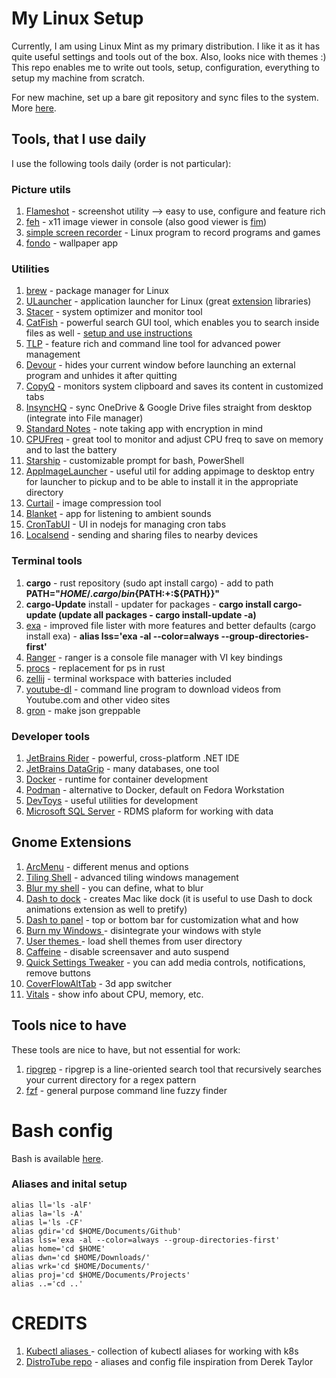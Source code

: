 # My Linux Setup

Currently, I am using Linux Mint as my primary distribution. I like it as it has quite useful settings and tools out of the box. Also, looks nice with themes :) This repo enables me to write out
tools, setup, configuration, everything to setup my machine from scratch.

For new machine, set up a bare git repository and sync files to the system. More [here](https://www.atlassian.com/git/tutorials/dotfiles).

## Tools, that I use daily

I use the following tools daily (order is not particular):

### Picture utils 

1. [Flameshot](https://github.com/flameshot-org/flameshot) - screenshot utility --> easy to use, configure and feature rich
2. [feh](https://feh.finalrewind.org/) - x11 image viewer in console (also good viewer is [fim](https://net2.com/how-to-display-images-in-the-command-line-in-linux-ubuntu/))
3. [simple screen recorder](https://www.maartenbaert.be/simplescreenrecorder/) - Linux program to record programs and games
4. [fondo](https://github.com/calo001/fondo) - wallpaper app

### Utilities

1. [brew](https://docs.brew.sh/Homebrew-on-Linux) - package manager for Linux 
2. [ULauncher](https://ulauncher.io/) - application launcher for Linux (great [extension](https://ext.ulauncher.io/) libraries)
3. [Stacer](https://github.com/oguzhaninan/Stacer/) - system optimizer and monitor tool
4. [CatFish](https://launchpad.net/catfish-search/) - powerful search GUI tool, which enables you to search inside files as well - [setup and use instructions](https://beyondlocalhost.tech/2020/03/22/search-inside-files-with-catfish-search-utility/)
5. [TLP](https://www.tecmint.com/tlp-increase-and-optimize-linux-battery-life/) - feature rich and command line tool for advanced power management
6. [Devour](https://github.com/salman-abedin/devour) - hides your current window before launching an external program and unhides it after quitting
7. [CopyQ](https://hluk.github.io/CopyQ/) - monitors system clipboard and saves its content in customized tabs
8. [InsyncHQ](https://www.insynchq.com/) - sync OneDrive & Google Drive files straight from desktop (integrate into File manager)
9. [Standard Notes](https://standardnotes.org/) - note taking app with encryption in mind
10. [CPUFreq](https://github.com/AdnanHodzic/auto-cpufreq) - great tool to monitor and adjust CPU freq to save on memory and to last the battery
11. [Starship](https://starship.rs/) - customizable prompt for bash, PowerShell
12. [AppImageLauncher](https://github.com/TheAssassin/AppImageLauncher) - useful util for adding appimage to desktop entry for launcher to pickup and to be able to install it in the appropriate directory
13. [Curtail](https://github.com/Huluti/Curtail) - image compression tool
14. [Blanket](https://apps.gnome.org/Blanket/) - app for listening to ambient sounds
15. [CronTabUI](https://github.com/alseambusher/crontab-ui) - UI in nodejs for managing cron tabs
16. [Localsend](https://localsend.org/) - sending and sharing files to nearby devices
    

### Terminal tools

1. **cargo** - rust repository (sudo apt install cargo) - add to path **PATH="$HOME/.cargo/bin${PATH:+:${PATH}}"**
2. **cargo-Update** install - updater for packages - **cargo install cargo-update (update all packages - cargo install-update -a)**
3. [exa](https://the.exa.website/) - improved file lister with more features and better defaults (cargo install exa) - **alias lss='exa -al --color=always --group-directories-first'**
4. [Ranger](https://github.com/ranger/ranger) - ranger is a console file manager with VI key bindings
5. [procs](https://github.com/dalance/procs) - replacement for ps in rust
6. [zellij](https://zellij.dev/) - terminal workspace with batteries included
7. [youtube-dl](https://github.com/ytdl-org/youtube-dl) - command line program to download videos from Youtube.com and other video sites
8. [gron](https://github.com/TomNomNom/gron) - make json greppable 

### Developer tools

1. [JetBrains Rider](https://www.jetbrains.com/rider/) - powerful, cross-platform .NET IDE
2. [JetBrains DataGrip](https://www.jetbrains.com/datagrip/) - many databases, one tool
3. [Docker](https://www.docker.com/) - runtime for container development
4. [Podman](https://podman.io/) - alternative to Docker, default on Fedora Workstation
5. [DevToys](https://devtoys.app/) - useful utilities for development
6. [Microsoft SQL Server](https://beyondlocalhost.tech/2020/02/24/installing-sql-on-linux-mint/) - RDMS plaform for working with data
    
## Gnome Extensions

1. [ArcMenu](https://extensions.gnome.org/extension/3628/arcmenu/) - different menus and options
2. [Tiling Shell](https://extensions.gnome.org/extension/7065/tiling-shell/) - advanced tiling windows management
3. [Blur my shell](https://extensions.gnome.org/extension/3193/blur-my-shell/)  - you can define, what to blur
4. [Dash to dock](https://extensions.gnome.org/extension/307/dash-to-dock/) - creates Mac like dock (it is useful to use Dash to dock animations extension as well to pretify)
5. [Dash to panel](https://extensions.gnome.org/extension/1160/dash-to-panel/) - top or bottom bar for customization what and how
6. [Burn my Windows ](https://extensions.gnome.org/extension/4679/burn-my-windows/)- disintegrate your windows with style
7. [User themes ](https://extensions.gnome.org/extension/19/user-themes/)- load shell themes from user directory
8. [Caffeine](https://extensions.gnome.org/extension/517/caffeine/) - disable screensaver and auto suspend
9. [Quick Settings Tweaker](https://extensions.gnome.org/extension/5446/quick-settings-tweaker/) - you can add media controls, notifications, remove buttons
10. [CoverFlowAltTab](https://extensions.gnome.org/extension/97/coverflow-alt-tab/) - 3d app switcher
11. [Vitals](https://extensions.gnome.org/extension/1460/vitals/) - show info about CPU, memory, etc.

## Tools nice to have

These tools are nice to have, but not essential for work:
1. [ripgrep](https://github.com/BurntSushi/ripgrep) - ripgrep is a line-oriented search tool that recursively searches your current directory for a regex pattern
2. [fzf](https://github.com/junegunn/fzf) - general purpose command line fuzzy finder

# Bash config

Bash is available [here](https://github.com/bovrhovn/linux-setup/blob/main/.bashrc). 

### Aliases and inital setup

```console
alias ll='ls -alF'
alias la='ls -A'
alias l='ls -CF'
alias gdir='cd $HOME/Documents/Github'
alias lss='exa -al --color=always --group-directories-first'
alias home='cd $HOME'
alias dwn='cd $HOME/Downloads/'
alias wrk='cd $HOME/Documents/'
alias proj='cd $HOME/Documents/Projects'
alias ..='cd ..'
```

# CREDITS

1. [Kubectl aliases ](https://github.com/ahmetb/kubectl-aliases) - collection of kubectl aliases for working with k8s
2. [DistroTube repo](https://gitlab.com/dwt1) - aliases and config file inspiration from Derek Taylor






